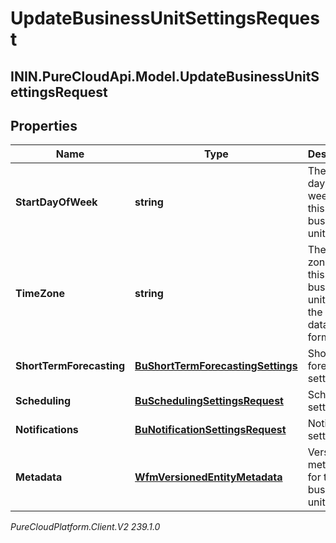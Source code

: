# UpdateBusinessUnitSettingsRequest

## ININ.PureCloudApi.Model.UpdateBusinessUnitSettingsRequest

## Properties

|Name | Type | Description | Notes|
|------------ | ------------- | ------------- | -------------|
| **StartDayOfWeek** | **string** | The start day of week for this business unit | [optional] |
| **TimeZone** | **string** | The time zone for this business unit, using the Olsen tz database format | [optional] |
| **ShortTermForecasting** | [**BuShortTermForecastingSettings**](BuShortTermForecastingSettings) | Short term forecasting settings | [optional] |
| **Scheduling** | [**BuSchedulingSettingsRequest**](BuSchedulingSettingsRequest) | Scheduling settings | [optional] |
| **Notifications** | [**BuNotificationSettingsRequest**](BuNotificationSettingsRequest) | Notification settings | [optional] |
| **Metadata** | [**WfmVersionedEntityMetadata**](WfmVersionedEntityMetadata) | Version metadata for this business unit | |



_PureCloudPlatform.Client.V2 239.1.0_
